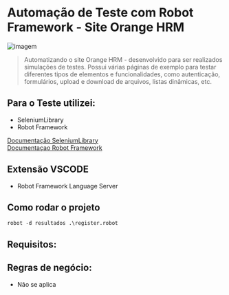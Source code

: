 # Automação de Teste com Robot Framework - Site Orange HRM

<img src="![image](https://github.com/user-attachments/assets/f87c7623-ada9-403a-967c-07ba94c470e3)
" alt="imagem">

> Automatizando o site Orange HRM - desenvolvido para ser realizados simulações de testes.
> Possui várias páginas de exemplo para testar diferentes tipos de elementos e funcionalidades, como autenticação, formulários, upload e download de arquivos, listas dinâmicas, etc.

## Para o Teste utilizei:

- SeleniumLibrary
- Robot Framework

[Documentação SeleniumLibrary](https://robotframework.org/SeleniumLibrary/SeleniumLibrary.html#Add%20Cookie)
<br>
[Documentaçao Robot Framework](https://robotframework.org/#getting-started)

## Extensão VSCODE

- Robot Framework Language Server

## Como rodar o projeto

`robot -d resultados .\register.robot`

## Requisitos:



## Regras de negócio:

- Não se aplica

